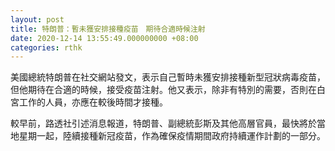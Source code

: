 ```yaml
---
layout: post
title: 特朗普：暫未獲安排接種疫苗　期待合適時候注射
date: 2020-12-14 13:55:49.000000000 +08:00
categories: rthk
---
```


美國總統特朗普在社交網站發文，表示自己暫時未獲安排接種新型冠狀病毒疫苗，但他期待在合適的時候，接受疫苗注射。他又表示，除非有特別的需要，否則在白宮工作的人員，亦應在較後時間才接種。

較早前，路透社引述消息報道，特朗普、副總統彭斯及其他高層官員，最快將於當地星期一起，陸續接種新冠疫苗，作為確保疫情期間政府持續運作計劃的一部分。
